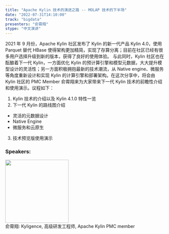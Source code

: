 ```yaml
---
title: "Apache Kylin 技术的演进之路 -- MOLAP 技术的下半场"
date: "2022-07-31T14:10:00"
track: "bigdata"
presenters: "俞霄翔"
stype: "中文演讲"
---
```

2021 年 9 月份，Apache Kylin 社区发布了 Kylin 的新一代产品 Kylin 4.0，使用 Parquet 替代 HBase 使得架构更加精简，实现了存算分离；目前在社区已经有很多用户选择升级到新的版本，获得了良好的使用体验。
与此同时，Kylin 社区也在酝酿着下一代 Kylin，一方面优化 Kylin 的预计算引擎和模型元数据，大大提升模型设计的灵活性；另一方面积极拥抱最新的技术潮流，从 Native engine、微服务等角度重新设计和实现 Kylin 的计算引擎和部署架构。在这次分享中，将会由 Kylin 社区的 PMC Member 俞霄翔来为大家带来下一代 Kylin 技术的前瞻性介绍和使用演示。议程如下：
1. Kylin 技术的介绍以及 Kylin 4.1.0 特性一览
2. 下一代 Kylin 的路线图介绍
  - 灵活的元数据设计
  - Native Engine
  - 微服务和云原生
3. 技术预览版使用演示
 ### Speakers: 
 <img src="images/speaker/1144.png" width="200" /><br>俞霄翔: Kyligence, 高级研发工程师, Apache Kylin PMC member

 